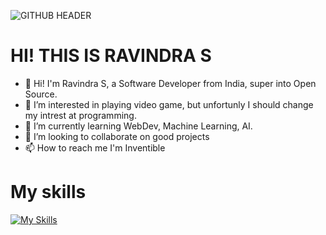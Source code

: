 ![GITHUB HEADER](https://github.com/ravindraogg/ravindraogg/assets/149950829/d915c1f7-994c-41e2-a27a-c2012f64fb2a)
# HI! THIS IS RAVINDRA S
- 👋 Hi! I'm Ravindra S, a Software Developer from India, super into Open Source.
- 👀 I’m interested in playing video game, but unfortunly I should change my intrest at programming.
- 🌱 I’m currently learning WebDev, Machine Learning, AI.
- 💞️ I’m looking to collaborate on good projects
- 📫 How to reach me I'm Inventible

# My skills
[![My Skills](https://skillicons.dev/icons?i=js,html,css,py)](https://skillicons.dev)
